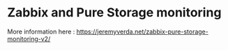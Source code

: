 # Zabbix and Pure Storage monitoring
More information here : https://jeremyverda.net/zabbix-pure-storage-monitoring-v2/